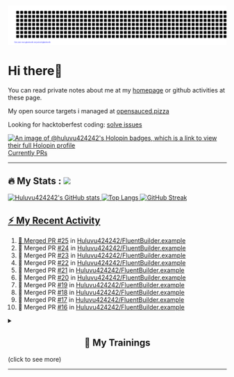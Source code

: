 ![gitartwork](gitartwork.svg)
# Hi there👋

You can read private notes about me at my [homepage](https://huluvu424242.github.io/home/) or github activities at these page.

My open source targets i managed at <a target="_blank" href="https://opensauced.pizza/">opensauced.pizza</a>

Looking for hacktoberfest coding: <a target="_blank" href="https://github.com/search?q=label:hacktoberfest+state:open+type:issue">solve issues</a>

[![An image of @huluvu424242's Holopin badges, which is a link to view their full Holopin profile](https://holopin.me/huluvu424242)](https://holopin.io/@huluvu424242)
<a target="_blank" href="https://hacktoberfestchecker.jenko.me/user/Huluvu424242">Currently PRs</a>

---

## :fire: My Stats : <a href="https://github.com/Huluvu424242"><img src="https://img.shields.io/github/followers/Huluvu424242?label=follow&style=social" />
  
<!--p align="center"-->
<img alt="Huluvu424242's GitHub stats" src="https://github-readme-stats.vercel.app/api?username=Huluvu424242&show_icons=true&theme=vision-friendly-dark" width="33%" />
<img alt="Top Langs" src="https://github-readme-stats.vercel.app/api/top-langs/?username=Huluvu424242&layout=compact&theme=vision-friendly-dark" width="30%" />
<img alt="GitHub Streak" src="http://github-readme-streak-stats.herokuapp.com?user=Huluvu424242&theme=vision-friendly-dark&date_format=j%20M%5B%20Y%5D" width="33%" />
<!--/p-->
  
<!--script 
    type="module" 
    src='https://unpkg.com/@huluvu424242/honey-chucknorris-jokes@0.0.1/dist/honey-chucknorris-jokes/honey-chucknorris-jokes.js'>
</script>
<honey-chucknorris-jokes /-->

## :zap: My Recent Activity

<!--START_SECTION:activity-->
1. 🎉 Merged PR [#25](https://github.com/Huluvu424242/FluentBuilder.example/pull/25) in [Huluvu424242/FluentBuilder.example](https://github.com/Huluvu424242/FluentBuilder.example)
2. 🎉 Merged PR [#24](https://github.com/Huluvu424242/FluentBuilder.example/pull/24) in [Huluvu424242/FluentBuilder.example](https://github.com/Huluvu424242/FluentBuilder.example)
3. 🎉 Merged PR [#23](https://github.com/Huluvu424242/FluentBuilder.example/pull/23) in [Huluvu424242/FluentBuilder.example](https://github.com/Huluvu424242/FluentBuilder.example)
4. 🎉 Merged PR [#22](https://github.com/Huluvu424242/FluentBuilder.example/pull/22) in [Huluvu424242/FluentBuilder.example](https://github.com/Huluvu424242/FluentBuilder.example)
5. 🎉 Merged PR [#21](https://github.com/Huluvu424242/FluentBuilder.example/pull/21) in [Huluvu424242/FluentBuilder.example](https://github.com/Huluvu424242/FluentBuilder.example)
6. 🎉 Merged PR [#20](https://github.com/Huluvu424242/FluentBuilder.example/pull/20) in [Huluvu424242/FluentBuilder.example](https://github.com/Huluvu424242/FluentBuilder.example)
7. 🎉 Merged PR [#19](https://github.com/Huluvu424242/FluentBuilder.example/pull/19) in [Huluvu424242/FluentBuilder.example](https://github.com/Huluvu424242/FluentBuilder.example)
8. 🎉 Merged PR [#18](https://github.com/Huluvu424242/FluentBuilder.example/pull/18) in [Huluvu424242/FluentBuilder.example](https://github.com/Huluvu424242/FluentBuilder.example)
9. 🎉 Merged PR [#17](https://github.com/Huluvu424242/FluentBuilder.example/pull/17) in [Huluvu424242/FluentBuilder.example](https://github.com/Huluvu424242/FluentBuilder.example)
10. 🎉 Merged PR [#16](https://github.com/Huluvu424242/FluentBuilder.example/pull/16) in [Huluvu424242/FluentBuilder.example](https://github.com/Huluvu424242/FluentBuilder.example)
<!--END_SECTION:activity-->
  
  
<details>   
  <summary> <h2 align="center">🌱 My Trainings</h2> (click to see more)</summary>
  
  <a  target="_blank" href="https://www.flickr.com/photos/huluvu424242/albums/72157628149627159" title="Zertifikate"><img src="https://live.staticflickr.com/7007/6401185011_d67d8dd4e4_c.jpg" width="100%" height="10%" alt="Zertifikate"></a>
  
</details>


--- 



<!--
**Huluvu424242/huluvu424242** is a ✨ _special_ ✨ repository because its `README.md` (this file) appears on your GitHub profile.

Here are some ideas to get you started:

- 🔭 I’m currently working on ...
- 🌱 I’m currently learning ...
- 👯 I’m looking to collaborate on ...
- 🤔 I’m looking for help with ...
- 💬 Ask me about ...
- 📫 How to reach me: ...
- 😄 Pronouns: ...
- ⚡ Fun fact: ...
-->

